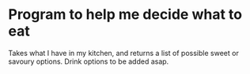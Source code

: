 # Program to help me decide what to eat
Takes what I have in my kitchen, and returns a list of possible sweet or savoury options. Drink options to be added asap.